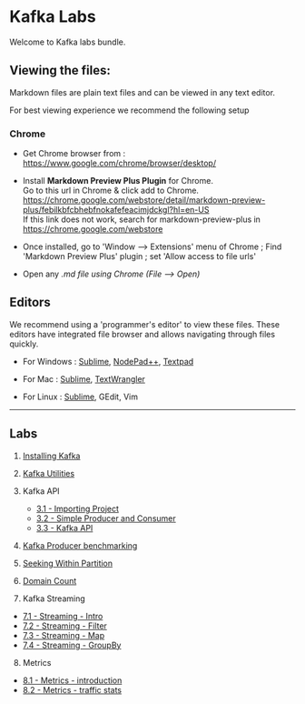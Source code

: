 <link rel='stylesheet' href='assets/css/main.css'/>

Kafka Labs
==========
Welcome to Kafka labs bundle.

Viewing the files:
-----------------
Markdown files are plain text files and can be viewed in any text editor.

For best viewing experience we recommend the following setup

### Chrome

* Get Chrome browser from : https://www.google.com/chrome/browser/desktop/

* Install **Markdown Preview Plus Plugin** for Chrome.  
Go to this url in Chrome & click add to Chrome.  
    https://chrome.google.com/webstore/detail/markdown-preview-plus/febilkbfcbhebfnokafefeacimjdckgl?hl=en-US  
If this link does not work, search for markdown-preview-plus in https://chrome.google.com/webstore

* Once installed, go to 'Window --> Extensions' menu of Chrome ;   Find 'Markdown Preview Plus' plugin ;  set 'Allow access to file urls'

* Open any *.md file using Chrome (File --> Open)*


Editors
-------
We recommend using a 'programmer's editor' to view these files. These editors have integrated file browser and allows navigating through files quickly.

* For Windows : [Sublime](http://www.sublimetext.com/), [NodePad++](http://notepad-plus-plus.org/), [Textpad](http://www.textpad.com/)

* For Mac : [Sublime](http://www.sublimetext.com/),  [TextWrangler](http://www.barebones.com/products/textwrangler/)

* For Linux : [Sublime](http://www.sublimetext.com/), GEdit, Vim
----
Labs
----

1. [Installing Kafka](labs/1-installing-kafka.md)

2. [Kafka Utilities](labs/2-kafka-utils.md)

3. Kafka API
   - [3.1 - Importing Project](labs/3.1-import-project.md)
   - [3.2 - Simple Producer and Consumer](labs/3.2-kafka-api.md)
   - [3.3 - Kafka API](labs/3.3-kafka-api.md)

4. [Kafka Producer benchmarking](labs/4-producer-benchmark.md)

5. [Seeking Within Partition](labs/5-seek.md)

6. [Domain Count](labs/6-domain-count.md)

7. Kafka Streaming
  - [7.1 - Streaming - Intro](labs/7.1-streaming-intro.md)
  - [7.2 - Streaming - Filter](labs/7.2-streaming-filter.md)
  - [7.3 - Streaming - Map](labs/7.3-streaming-map.md)
  - [7.4 - Streaming - GroupBy](labs/7.4-streaming-groupby.md)

8. Metrics
  - [8.1 - Metrics - introduction](labs/8.1-metrics-intro.md)
  - [8.2 - Metrics - traffic stats](labs/8.2-metrics-traffic.md)

